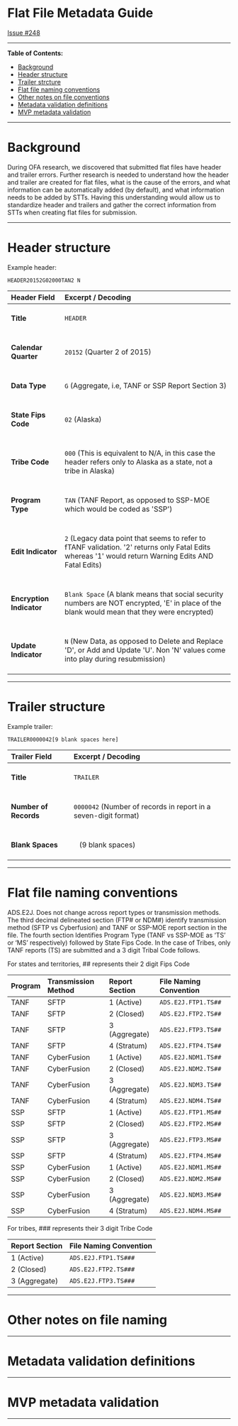 # Flat File Metadata Guide

[Issue #248](https://github.com/raft-tech/TANF-app/issues/248)

---

**Table of Contents:**

- [Background](#background)
- [Header structure](#header-structure)
- [Trailer strcture](#trailer-structure)
- [Flat file naming conventions](#flat-file-naming-conventions)
- [Other notes on file conventions](#other-notes-on-file-conventions)
- [Metadata validation definitions](#metadata-validation-definitions)
- [MVP metadata validation](#mvp-metadata-validation)

---

# Background

During OFA research, we discovered that submitted flat files have header and trailer errors. Further research is needed to understand how the header and trailer are created for flat files, what is the cause of the errors, and what information can be automatically added (by default), and what information needs to be added by STTs. Having this understanding would allow us to standardize header and trailers and gather the correct information from STTs when creating flat files for submission.

---

# Header structure

Example header:

`HEADER20152G02000TAN2 N`

| **Header Field**                           | **Excerpt / Decoding**                                       |
| :----------------------------------------- | :----------------------------------------------------------- |
| <br />**Title**<br /><br />                | <br />`HEADER` <br /><br />                                  |
| <br />**Calendar Quarter**<br /><br />     | <br />`20152` (Quarter 2 of 2015)<br /><br />                |
| <br />**Data Type**<br /><br />            | <br />`G` (Aggregate, i.e, TANF or SSP Report Section 3)<br /><br /> |
| <br />**State Fips Code**<br /><br />      | <br />`02` (Alaska)<br /><br />                              |
| <br />**Tribe Code**<br /><br />           | <br />`000` (This is equivalent to N/A, in this case the header refers only to Alaska as a state, not a tribe in Alaska)<br /><br /> |
| <br />**Program Type**<br /><br />         | <br />`TAN` (TANF Report, as opposed to SSP-MOE which would be coded as 'SSP')<br /><br /> |
| <br />**Edit Indicator**<br /><br />       | <br />`2` (Legacy data point that seems to refer to fTANF validation. '2' returns only Fatal Edits whereas '1' would return Warning Edits AND Fatal Edits)<br /><br /> |
| <br />**Encryption Indicator**<br /><br /> | <br />`Blank Space` (A blank means that social security numbers are NOT encrypted, 'E' in place of the blank would mean that they were encrypted)<br /><br /> |
| <br />**Update Indicator**<br /><br />     | <br />`N` (New Data, as opposed to Delete and Replace 'D', or Add and Update 'U'. Non 'N' values come into play during resubmission)<br /><br /> |



---

# Trailer structure

Example trailer:

`TRAILER0000042[9 blank spaces here]`

| **Trailer Field**                       | **Excerpt / Decoding**                                       |
| :-------------------------------------- | :----------------------------------------------------------- |
| <br />**Title**<br /><br />             | <br />`TRAILER` <br /><br />                                 |
| <br />**Number of Records**<br /><br /> | <br />`0000042` (Number of records in report in a seven-digit format)<br /><br /> |
| <br />**Blank Spaces**<br /><br />      | <br />` ` (9 blank spaces)<br /><br />                       |



---

# Flat file naming conventions

ADS.E2J. Does not change across report types or transmission methods. The third decimal delineated section (FTP# or NDM#) identify transmission method (SFTP vs Cyberfusion) and TANF or SSP-MOE report section in the file. The fourth section Identifies Program Type (TANF vs SSP-MOE as ‘TS’ or ‘MS’ respectively) followed by State Fips Code. In the case of Tribes, only TANF reports (TS) are submitted and a 3 digit Tribal Code follows.

For states and territories, ## represents their 2 digit Fips Code

| **Program** | **Transmission Method** | **Report Section** | **File Naming Convention** |
| :---------- | :---------------------- | :----------------- | :------------------------- |
| TANF        | SFTP                    | 1 (Active)         | `ADS.E2J.FTP1.TS##`        |
| TANF        | SFTP                    | 2 (Closed)         | `ADS.E2J.FTP2.TS##`        |
| TANF        | SFTP                    | 3 (Aggregate)      | `ADS.E2J.FTP3.TS##`        |
| TANF        | SFTP                    | 4 (Stratum)        | `ADS.E2J.FTP4.TS##`        |
| TANF        | CyberFusion             | 1 (Active)         | `ADS.E2J.NDM1.TS##`        |
| TANF        | CyberFusion             | 2 (Closed)         | `ADS.E2J.NDM2.TS##`        |
| TANF        | CyberFusion             | 3 (Aggregate)      | `ADS.E2J.NDM3.TS##`        |
| TANF        | CyberFusion             | 4 (Stratum)        | `ADS.E2J.NDM4.TS##`        |
| SSP         | SFTP                    | 1 (Active)         | `ADS.E2J.FTP1.MS##`        |
| SSP         | SFTP                    | 2 (Closed)         | `ADS.E2J.FTP2.MS##`        |
| SSP         | SFTP                    | 3 (Aggregate)      | `ADS.E2J.FTP3.MS##`        |
| SSP         | SFTP                    | 4 (Stratum)        | `ADS.E2J.FTP4.MS##`        |
| SSP         | CyberFusion             | 1 (Active)         | `ADS.E2J.NDM1.MS##`        |
| SSP         | CyberFusion             | 2 (Closed)         | `ADS.E2J.NDM2.MS##`        |
| SSP         | CyberFusion             | 3 (Aggregate)      | `ADS.E2J.NDM3.MS##`        |
| SSP         | CyberFusion             | 4 (Stratum)        | `ADS.E2J.NDM4.MS##`        |

For tribes, ### represents their 3 digit Tribe Code

| **Report Section** | **File Naming Convention** |
| :----------------- | :------------------------- |
| 1 (Active)         | `ADS.E2J.FTP1.TS###`       |
| 2 (Closed)         | `ADS.E2J.FTP2.TS###`       |
| 3 (Aggregate)      | `ADS.E2J.FTP3.TS###`       |

---

# Other notes on file naming



---

# Metadata validation definitions



---

# MVP metadata validation



---

